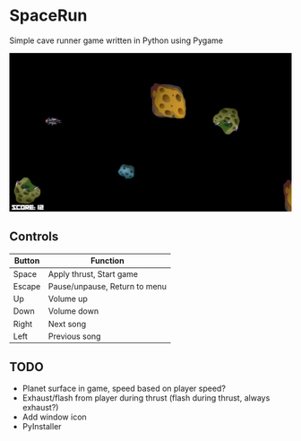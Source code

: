 
# SpaceRun

Simple cave runner game written in Python using Pygame

![Game](media/game.png?raw=true)


## Controls

| Button | Function                      |
|--------|-------------------------------|
| Space  | Apply thrust, Start game      |
| Escape | Pause/unpause, Return to menu |
| Up     | Volume up                     |
| Down   | Volume down                   |
| Right  | Next song                     |
| Left   | Previous song                 |


## TODO

* Planet surface in game, speed based on player speed?
* Exhaust/flash from player during thrust (flash during thrust, always exhaust?)
* Add window icon
* PyInstaller

